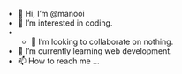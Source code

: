 - 👋 Hi, I’m @manooi
- 👀 I’m interested in coding.
- - 💞️ I’m looking to collaborate on nothing.
- 🌱 I’m currently learning web development.
- 📫 How to reach me ...

<!---
manooi/manooi is a ✨ special ✨ repository because its `README.md` (this file) appears on your GitHub profile.
You can click the Preview link to take a look at your changes.
--->
